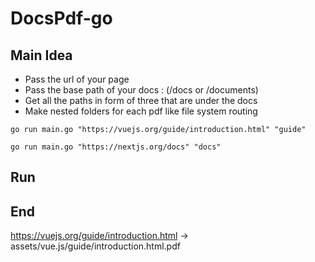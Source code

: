 # DocsPdf-go 
<!-- Idea -->
## Main Idea
- Pass the url of your page
- Pass the base path of your docs : (/docs or /documents)
- Get all the paths in form of three that are under the docs
- Make nested folders for each pdf like file system routing
```
go run main.go "https://vuejs.org/guide/introduction.html" "guide"
```

```
go run main.go "https://nextjs.org/docs" "docs"
```
## Run



## End 
https://vuejs.org/guide/introduction.html -> assets/vue.js/guide/introduction.html.pdf

